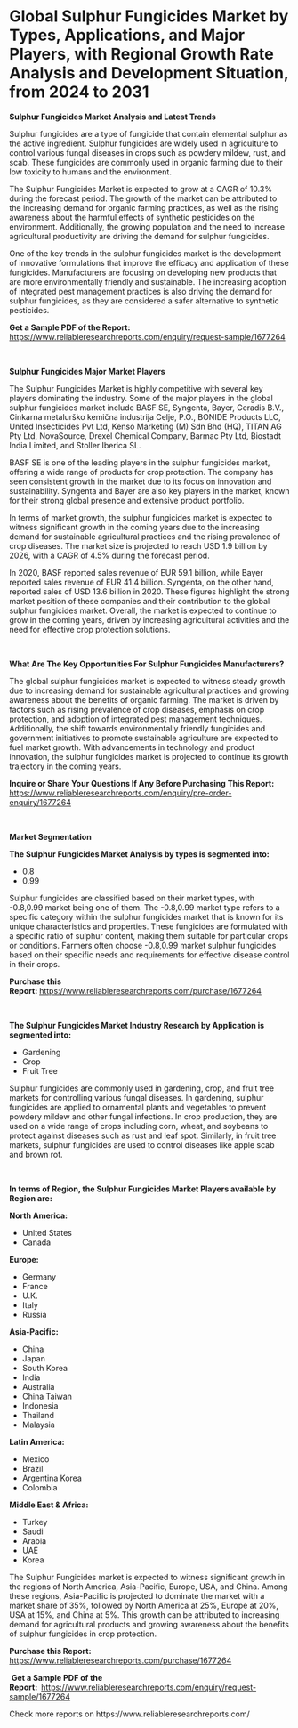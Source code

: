 <p><h1>Global Sulphur Fungicides Market by Types, Applications, and Major Players, with Regional Growth Rate Analysis and Development Situation, from 2024 to 2031</h1></p><p><strong>Sulphur Fungicides Market Analysis and Latest Trends</strong></p>
<p><p>Sulphur fungicides are a type of fungicide that contain elemental sulphur as the active ingredient. Sulphur fungicides are widely used in agriculture to control various fungal diseases in crops such as powdery mildew, rust, and scab. These fungicides are commonly used in organic farming due to their low toxicity to humans and the environment.</p><p>The Sulphur Fungicides Market is expected to grow at a CAGR of 10.3% during the forecast period. The growth of the market can be attributed to the increasing demand for organic farming practices, as well as the rising awareness about the harmful effects of synthetic pesticides on the environment. Additionally, the growing population and the need to increase agricultural productivity are driving the demand for sulphur fungicides.</p><p>One of the key trends in the sulphur fungicides market is the development of innovative formulations that improve the efficacy and application of these fungicides. Manufacturers are focusing on developing new products that are more environmentally friendly and sustainable. The increasing adoption of integrated pest management practices is also driving the demand for sulphur fungicides, as they are considered a safer alternative to synthetic pesticides.</p></p>
<p><strong>Get a Sample PDF of the Report:&nbsp;</strong> <a href="https://www.reliableresearchreports.com/enquiry/request-sample/1677264">https://www.reliableresearchreports.com/enquiry/request-sample/1677264</a></p>
<p>&nbsp;</p>
<p><strong>Sulphur Fungicides Major Market Players</strong></p>
<p><p>The Sulphur Fungicides Market is highly competitive with several key players dominating the industry. Some of the major players in the global sulphur fungicides market include BASF SE, Syngenta, Bayer, Ceradis B.V., Cinkarna metalurško kemična industrija Celje, P.O., BONIDE Products LLC, United Insecticides Pvt Ltd, Kenso Marketing (M) Sdn Bhd (HQ), TITAN AG Pty Ltd, NovaSource, Drexel Chemical Company, Barmac Pty Ltd, Biostadt India Limited, and Stoller Iberica SL.</p><p>BASF SE is one of the leading players in the sulphur fungicides market, offering a wide range of products for crop protection. The company has seen consistent growth in the market due to its focus on innovation and sustainability. Syngenta and Bayer are also key players in the market, known for their strong global presence and extensive product portfolio.</p><p>In terms of market growth, the sulphur fungicides market is expected to witness significant growth in the coming years due to the increasing demand for sustainable agricultural practices and the rising prevalence of crop diseases. The market size is projected to reach USD 1.9 billion by 2026, with a CAGR of 4.5% during the forecast period.</p><p>In 2020, BASF reported sales revenue of EUR 59.1 billion, while Bayer reported sales revenue of EUR 41.4 billion. Syngenta, on the other hand, reported sales of USD 13.6 billion in 2020. These figures highlight the strong market position of these companies and their contribution to the global sulphur fungicides market. Overall, the market is expected to continue to grow in the coming years, driven by increasing agricultural activities and the need for effective crop protection solutions.</p></p>
<p>&nbsp;</p>
<p><strong>What Are The Key Opportunities For Sulphur Fungicides Manufacturers?</strong></p>
<p><p>The global sulphur fungicides market is expected to witness steady growth due to increasing demand for sustainable agricultural practices and growing awareness about the benefits of organic farming. The market is driven by factors such as rising prevalence of crop diseases, emphasis on crop protection, and adoption of integrated pest management techniques. Additionally, the shift towards environmentally friendly fungicides and government initiatives to promote sustainable agriculture are expected to fuel market growth. With advancements in technology and product innovation, the sulphur fungicides market is projected to continue its growth trajectory in the coming years.</p></p>
<p><strong>Inquire or Share Your Questions If Any Before Purchasing This Report:</strong> <a href="https://www.reliableresearchreports.com/enquiry/pre-order-enquiry/1677264">https://www.reliableresearchreports.com/enquiry/pre-order-enquiry/1677264</a></p>
<p>&nbsp;</p>
<p><strong>Market Segmentation</strong></p>
<p><strong>The Sulphur Fungicides Market Analysis by types is segmented into:</strong></p>
<p><ul><li>0.8</li><li>0.99</li></ul></p>
<p><p>Sulphur fungicides are classified based on their market types, with -0.8,0.99 market being one of them. The -0.8,0.99 market type refers to a specific category within the sulphur fungicides market that is known for its unique characteristics and properties. These fungicides are formulated with a specific ratio of sulphur content, making them suitable for particular crops or conditions. Farmers often choose -0.8,0.99 market sulphur fungicides based on their specific needs and requirements for effective disease control in their crops.</p></p>
<p><strong>Purchase this Report:&nbsp;</strong><a href="https://www.reliableresearchreports.com/purchase/1677264">https://www.reliableresearchreports.com/purchase/1677264</a></p>
<p>&nbsp;</p>
<p><strong>The Sulphur Fungicides Market Industry Research by Application is segmented into:</strong></p>
<p><ul><li>Gardening</li><li>Crop</li><li>Fruit Tree</li></ul></p>
<p><p>Sulphur fungicides are commonly used in gardening, crop, and fruit tree markets for controlling various fungal diseases. In gardening, sulphur fungicides are applied to ornamental plants and vegetables to prevent powdery mildew and other fungal infections. In crop production, they are used on a wide range of crops including corn, wheat, and soybeans to protect against diseases such as rust and leaf spot. Similarly, in fruit tree markets, sulphur fungicides are used to control diseases like apple scab and brown rot.</p></p>
<p>&nbsp;</p>
<p><strong>In terms of Region, the Sulphur Fungicides Market Players available by Region are:</strong></p>
<p>
    <p> <strong> North America: </strong>
        <ul>
            <li>United States</li>
            <li>Canada</li>
        </ul>
        </p> 
    <p> <strong> Europe: </strong>
        <ul>
            <li>Germany</li>
            <li>France</li>
            <li>U.K.</li>
            <li>Italy</li>
            <li>Russia</li>
        </ul>
        </p> 
    <p> <strong> Asia-Pacific: </strong>
        <ul>
            <li>China</li>
            <li>Japan</li>
            <li>South Korea</li>
            <li>India</li>
            <li>Australia</li>
            <li>China Taiwan</li>
            <li>Indonesia</li>
            <li>Thailand</li>
            <li>Malaysia</li>
        </ul>
        </p> 
    <p> <strong> Latin America: </strong>
        <ul>
            <li>Mexico</li>
            <li>Brazil</li>
            <li>Argentina Korea</li>
            <li>Colombia</li>
        </ul>
        </p> 
    <p> <strong> Middle East & Africa: </strong>
        <ul>
            <li>Turkey</li>
            <li>Saudi</li>
            <li>Arabia</li>
            <li>UAE</li>
            <li>Korea</li>
        </ul>
    </p>
    </p>
<p><p>The Sulphur Fungicides market is expected to witness significant growth in the regions of North America, Asia-Pacific, Europe, USA, and China. Among these regions, Asia-Pacific is projected to dominate the market with a market share of 35%, followed by North America at 25%, Europe at 20%, USA at 15%, and China at 5%. This growth can be attributed to increasing demand for agricultural products and growing awareness about the benefits of sulphur fungicides in crop protection.</p></p>
<p><strong>Purchase this Report: </strong><a href="https://www.reliableresearchreports.com/purchase/1677264">https://www.reliableresearchreports.com/purchase/1677264</a></p>
<p>&nbsp;<strong>Get a Sample PDF of the Report:&nbsp;&nbsp;</strong><a href="https://www.reliableresearchreports.com/enquiry/request-sample/1677264">https://www.reliableresearchreports.com/enquiry/request-sample/1677264</a></p>
<p><strong></strong></p>
<p>Check more reports on https://www.reliableresearchreports.com/</p>